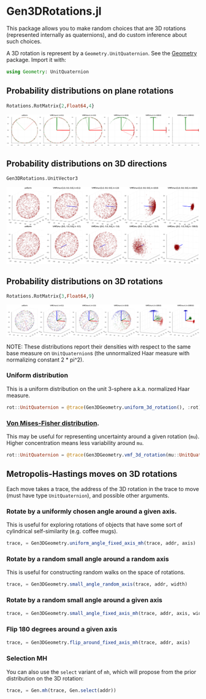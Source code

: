 # Gen3DRotations.jl

This package allows you to make random choices that are 3D rotations (represented internally as quaternions), and do custom inference about such choices.

A 3D rotation is represent by a `Geometry.UnitQuaternion`. See the [Geometry](https://github.com/probcomp/Geometry) package. Import it with:

```julia
using Geometry: UnitQuaternion
```

## Probability distributions on plane rotations

```julia
Rotations.RotMatrix{2,Float64,4}
```

![visualization of distributions on plane rotations](/examples/vmf_2d_rotation.png)

## Probability distributions on 3D directions

```julia
Gen3DRotations.UnitVector3
```

![visualization of distributions on 3D directions](/examples/vmf_3d_direction.png)

## Probability distributions on 3D rotations

```julia
Rotations.RotMatrix{3,Float64,9}
```

![visualization of distributions on 3D rotations](/examples/vmf_3d_rotation.png)

NOTE: These distributions report their densities with respect to the same base measure on `UnitQuaternion`s (the unnormalized Haar measure with normalizing constant 2 * pi^2).

###  Uniform distribution
This is a uniform distribution on the unit 3-sphere a.k.a. normalized Haar measure.

```julia
rot::UnitQuaternion = @trace(Gen3DGeometry.uniform_3d_rotation(), :rot)
```

### [Von Mises-Fisher distribution](https://en.wikipedia.org/wiki/Von_Mises%E2%80%93Fisher_distribution).

This may be useful for representing uncertainty around a given rotation (`mu`). Higher concentration means less variability around `mu`.

```julia
rot::UnitQuaternion = @trace(Gen3DGeometry.vmf_3d_rotation(mu::UnitQuaternion, concentration), :rot)
```

## Metropolis-Hastings moves on 3D rotations

Each move takes a trace, the address of the 3D rotation in the trace to move (must have type `UnitQuaternion`), and possible other arguments.

### Rotate by a uniformly chosen angle around a given axis.

This is useful for exploring rotations of objects that have some sort of cylindrical self-similarity (e.g. coffee mugs).

```julia
trace, = Gen3DGeometry.uniform_angle_fixed_axis_mh(trace, addr, axis)
```

### Rotate by a random small angle around a random axis

This is useful for constructing random walks on the space of rotations.

```julia
trace, = Gen3DGeometry.small_angle_random_axis(trace, addr, width)
```

### Rotate by a random small angle around a given axis

```julia
trace, = Gen3DGeometry.small_angle_fixed_axis_mh(trace, addr, axis, width)
```

### Flip 180 degrees around a given axis

```julia
trace, = Gen3DGeometry.flip_around_fixed_axis_mh(trace, addr, axis)
```

### Selection MH

You can also use the `select` variant of `mh`, which will propose from the prior distribution on the 3D rotation:

```julia
trace, = Gen.mh(trace, Gen.select(addr))
```
